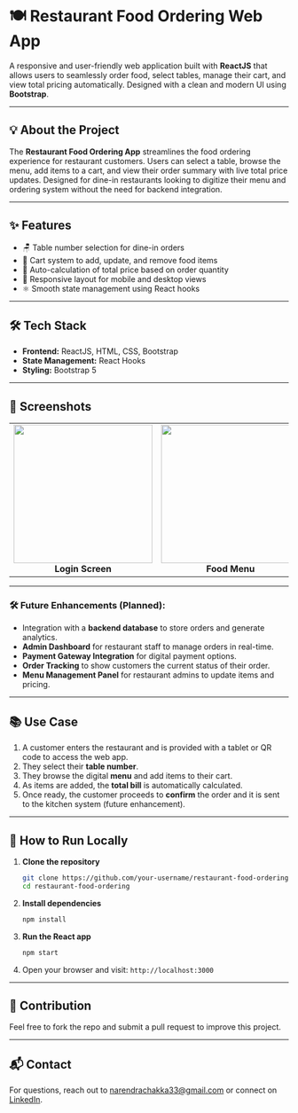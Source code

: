 # 🍽️ Restaurant Food Ordering Web App

A responsive and user-friendly web application built with **ReactJS** that allows users to seamlessly order food, select tables, manage their cart, and view total pricing automatically. Designed with a clean and modern UI using **Bootstrap**.

---

## 💡 About the Project

The **Restaurant Food Ordering App** streamlines the food ordering experience for restaurant customers. Users can select a table, browse the menu, add items to a cart, and view their order summary with live total price updates. Designed for dine-in restaurants looking to digitize their menu and ordering system without the need for backend integration.

---

## ✨ Features

- 🪑 Table number selection for dine-in orders
- 🛒 Cart system to add, update, and remove food items
- 💸 Auto-calculation of total price based on order quantity
- 📱 Responsive layout for mobile and desktop views
- ⚛️ Smooth state management using React hooks

---

## 🛠️ Tech Stack

- **Frontend:** ReactJS, HTML, CSS, Bootstrap
- **State Management:** React Hooks
- **Styling:** Bootstrap 5

---

## 📸 Screenshots

<table>
  <tr>
    <td align="center">
      <img src="images/login.png" width="250"/><br/>
      <strong>Login Screen</strong>
    </td>
    <td align="center">
      <img src="images/menu.png" width="250"/><br/>
      <strong>Food Menu</strong>
    </td>
    <td align="center">
      <img src="images/cart.png" width="250"/><br/>
      <strong>Cart & Checkout</strong>
    </td>
    <td align="center">
      <img src="images/table.png" width="250"/><br/>
      <strong>Table Selection</strong>
    </td>
  </tr>
</table>

---

### 🛠️ Future Enhancements (Planned):
- Integration with a **backend database** to store orders and generate analytics.
- **Admin Dashboard** for restaurant staff to manage orders in real-time.
- **Payment Gateway Integration** for digital payment options.
- **Order Tracking** to show customers the current status of their order.
- **Menu Management Panel** for restaurant admins to update items and pricing.


---

## 📚 Use Case

1. A customer enters the restaurant and is provided with a tablet or QR code to access the web app.
2. They select their **table number**.
3. They browse the digital **menu** and add items to their cart.
4. As items are added, the **total bill** is automatically calculated.
5. Once ready, the customer proceeds to **confirm** the order and it is sent to the kitchen system (future enhancement).

---

## 🚀 How to Run Locally

1. **Clone the repository**
   ```bash
   git clone https://github.com/your-username/restaurant-food-ordering.git
   cd restaurant-food-ordering
   ```

2. **Install dependencies**
   ```bash
   npm install
   ```

3. **Run the React app**
   ```bash
   npm start
   ```

4. Open your browser and visit: `http://localhost:3000`

---



## 🙌 Contribution

Feel free to fork the repo and submit a pull request to improve this project.

---

## 📬 Contact

For questions, reach out to [narendrachakka33@gmail.com](mailto:narendrachakka33@gmail.com) or connect on [LinkedIn](www.linkedin.com/in/narendra1903).
